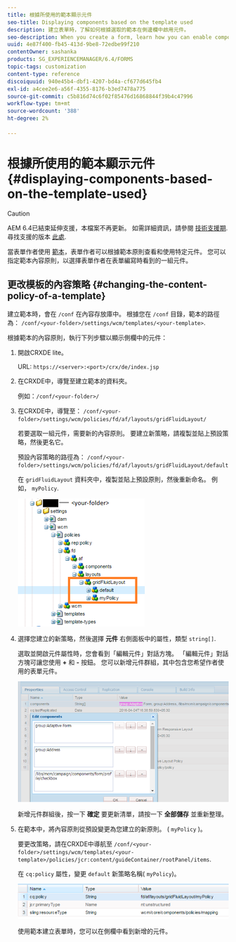 ```yaml
---
title: 根據所使用的範本顯示元件
seo-title: Displaying components based on the template used
description: 建立表單時，了解如何根據選取的範本在側邊欄中啟用元件。
seo-description: When you create a form, learn how you can enable components in the sidebar based on the template selected.
uuid: 4e87f400-fb45-413d-9be8-72edbe99f210
contentOwner: sashanka
products: SG_EXPERIENCEMANAGER/6.4/FORMS
topic-tags: customization
content-type: reference
discoiquuid: 940e45b4-dbf1-4207-bd4a-cf677d645fb4
exl-id: a4cee2e6-a56f-4355-8176-b3ed7478a775
source-git-commit: c5b816d74c6f02f85476d16868844f39b4c47996
workflow-type: tm+mt
source-wordcount: '388'
ht-degree: 2%

---
```


# 根據所使用的範本顯示元件 {#displaying-components-based-on-the-template-used}

>[!CAUTION]
>
>AEM 6.4已結束延伸支援，本檔案不再更新。 如需詳細資訊，請參閱 [技術支援期](https://helpx.adobe.com//tw/support/programs/eol-matrix.html). 尋找支援的版本 [此處](https://experienceleague.adobe.com/docs/).

當表單作者使用 [範本](/help/forms/using/template-editor.md)，表單作者可以根據範本原則查看和使用特定元件。 您可以指定範本內容原則，以選擇表單作者在表單編寫時看到的一組元件。

## 更改模板的內容策略 {#changing-the-content-policy-of-a-template}

建立範本時，會在 `/conf` 在內容存放庫中。 根據您在 `/conf` 目錄，範本的路徑為： `/conf/<your-folder>/settings/wcm/templates/<your-template>`.

根據範本的內容原則，執行下列步驟以顯示側欄中的元件：

1. 開啟CRXDE lite。

   URL: `https://<server>:<port>/crx/de/index.jsp`

1. 在CRXDE中，導覽至建立範本的資料夾。

   例如：`/conf/<your-folder>/`

1. 在CRXDE中，導覽至： `/conf/<your-folder>/settings/wcm/policies/fd/af/layouts/gridFluidLayout/`

   若要選取一組元件，需要新的內容原則。 要建立新策略，請複製並貼上預設策略，然後更名它。

   預設內容策略的路徑為： `/conf/<your-folder>/settings/wcm/policies/fd/af/layouts/gridFluidLayout/default`

   在 `gridFluidLayout` 資料夾中，複製並貼上預設原則，然後重新命名。 例如， `myPolicy`.

   ![複製預設策略](assets/crx-default1.png)

1. 選擇您建立的新策略，然後選擇 **元件** 右側面板中的屬性，類型 `string[]`.

   選取並開啟元件屬性時，您會看到「編輯元件」對話方塊。 「編輯元件」對話方塊可讓您使用 **+** 和 **-** 按鈕。 您可以新增元件群組，其中包含您希望作者使用的表單元件。

   ![在策略中添加或刪除元件](assets/add-components-list1.png)

   新增元件群組後，按一下 **確定** 要更新清單，請按一下 **全部儲存** 並重新整理。

1. 在範本中，將內容原則從預設變更為您建立的新原則。 ( `myPolicy` )。

   要更改策略，請在CRXDE中導航至 `/conf/<your-folder>/settings/wcm/templates/<your-template>/policies/jcr:content/guideContainer/rootPanel/items`.

   在 `cq:policy` 屬性，變更 `default` 新策略名稱( `myPolicy`)。

   ![更新的模板內容策略](assets/updated-policy.png)

   使用範本建立表單時，您可以在側欄中看到新增的元件。
